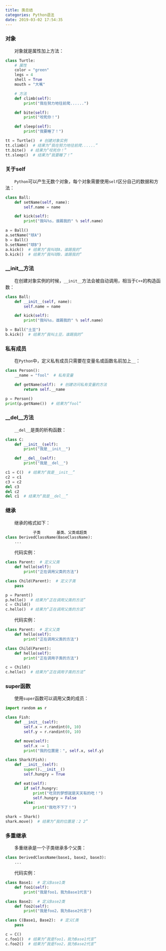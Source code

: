 ```yaml
---
title: 类总结
categories: Python语法
date: 2019-03-02 17:54:35
---
```

### 对象

&emsp;&emsp;对象就是属性加上方法：<!--more-->

``` python
class Turtle:
    # 属性
    color = "green"
    legs = 4
    shell = True
    mouth = "大嘴"

    # 方法
    def climb(self):
        print("我在努力地往前爬......")

    def bite(self):
        print("咬死你！")

    def sleep(self):
        print("我要睡了！")

tt = Turtle()  # 创建对象实例
tt.climb()  # 结果为“我在努力地往前爬......”
tt.bite()  # 结果为“咬死你！”
tt.sleep()  # 结果为“我要睡了！”
```

### 关于self

&emsp;&emsp;`Python`可以产生无数个对象，每个对象需要使用`self`区分自己的数据和方法：

``` python
class Ball:
    def setName(self, name):
        self.name = name

    def kick(self):
        print("我叫%s，谁踢我的" % self.name)

a = Ball()
a.setName("球A")
b = Ball()
b.setName("球B")
a.kick()  # 结果为“我叫球A，谁踢我的”
b.kick()  # 结果为“我叫球B，谁踢我的”
```

### \_\_init\_\_方法

&emsp;&emsp;在创建对象实例的时候，`__init__`方法会被自动调用，相当于`C++`的构造函数：

``` python
class Ball:
    def __init__(self, name):
        self.name = name

    def kick(self):
        print("我叫%s，谁踢我的" % self.name)

b = Ball("土豆")
b.kick()  # 结果为“我叫土豆，谁踢我的”
```

### 私有成员

&emsp;&emsp;在`Python`中，定义私有成员只需要在变量名或函数名前加上`__`：

``` python
class Person():
    __name = "fool"  # 私有变量

    def getName(self):  # 创建访问私有变量的方法
        return self.__name

p = Person()
print(p.getName())  # 结果为“fool”
```

### \_\_del\_\_方法

&emsp;&emsp;`__del__`是类的析构函数：

``` python
class C:
    def __init__(self):
        print("我是__init__")

    def __del__(self):
        print("我是__del__")

c1 = C()  # 结果为“我是__init__”
c2 = c1
c3 = c2
del c3
del c2
del c1  # 结果为“我是__del__”
```

### 继承

&emsp;&emsp;继承的格式如下：

``` python
            子类       基类、父类或超类
class DerivedClassName(BaseClassName):
    ...
```

&emsp;&emsp;代码实例：

``` python
class Parent:  # 定义父类
    def hello(self):
        print("正在调用父类的方法")

class Child(Parent):  # 定义子类
    pass

p = Parent()
p.hello()  # 结果为“正在调用父类的方法”
c = Child()
c.hello()  # 结果为“正在调用父类的方法”
```

&emsp;&emsp;代码实例：

``` python
class Parent:  # 定义父类
    def hello(self):
        print("正在调用父类的方法")

class Child(Parent):
    def hello(self):
        print("正在调用子类的方法")

c = Child()
c.hello()  # 结果为“正在调用子类的方法”
```

### super函数

&emsp;&emsp;使用`super`函数可以调用父类的成员：

``` python
import random as r

class Fish:
    def __init__(self):
        self.x = r.randint(0, 10)
        self.y = r.randint(0, 10)

    def move(self):
        self.x -= 1
        print("我的位置是：", self.x, self.y)

class Shark(Fish):
    def __init__(self):
        super().__init__()
        self.hungry = True

    def eat(self):
        if self.hungry:
            print("吃货的梦想就是天天有的吃！")
            self.hungry = False
        else:
            print("我吃不下了！")

shark = Shark()
shark.move()  # 结果为“我的位置是：2 2”
```

### 多重继承

&emsp;&emsp;多重继承是一个子类继承多个父类：

``` python
class DerivedClassName(base1, base2, base3):
    ...
```

&emsp;&emsp;代码实例：

``` python
class Base1:  # 定义Base1类
    def foo1(self):
        print("我是foo1，我为Base1代言")

class Base2:  # 定义Base2类
    def foo2(self):
        print("我是foo2，我为Base2代言")

class C(Base1, Base2):  # 定义C类
    pass

c = C()
c.foo1()  # 结果为“我是foo1，我为Base1代言”
c.foo2()  # 结果为“我是foo2，我为Base2代言”
```